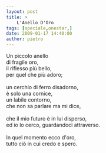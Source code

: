 ```yaml
---
layout: post
title: >
    L'Anello D'Oro
tags: [speciale,onestar,]
date: 2009-01-17 14:40:00
author: pietro
---
```

Un piccolo anello<br/>di fragile oro,<br/>il riflesso più bello,<br/>per quel che più adoro;<br/><br/>un cerchio di ferro disadorno,<br/>è solo una cornice,<br/>un labile contorno,<br/>che non sa parlare ma mi dice,<br/><br/>che il mio futuro è in lui disperso,<br/>ed io lo cerco, guardandoci attraverso.<br/><br/>In quel momento ecco d'oro,<br/>tutto ciò in cui credo e spero.

